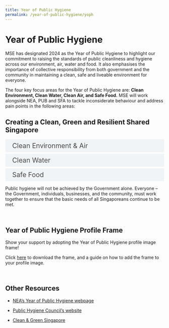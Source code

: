 ```yaml
---
title: Year of Public Hygiene
permalink: /year-of-public-hygiene/yoph
---
```

<style>

input {
	display: none;
}
label {
	display: block;
	padding: 8px 22px;
	margin: 0 0 5px 0;
	cursor: pointor;
	background: #F0F4F6;
	border-radius: 3px;
	color: #484848;
	transition: ease .5s;
	font-size: 1.5em;
}

label:hover {
	background: #4a96b0;
	color: #FFF;
}

.accordion-content {
	/* background: #E2E5F6; */
	padding: 10px 0px 30px 30px;
	/* border: 1px solid #484848; */
	margin: 0 0 1px 0;
	border-radius: 3px;
}

input + label + .accordion-content {
	display: none;
}

input:checked + label + .accordion-content {
	display: none;
}

input:checked + label + .accordion-content {
	display: block;
}

</style>
<!-- End of accordion -->

<h1>Year of Public Hygiene</h1>
<p>MSE has designated 2024 as the Year of Public Hygiene to highlight our commitment to raising the standards of public cleanliness and hygiene across our environment, air, water and food. It also emphasises the importance of collective responsibility from both government and the community in maintaining a clean, safe and liveable environment for everyone.</p>

<p>The four key focus areas for the Year of Public Hygiene are: <b>Clean Environment, Clean Water, Clean Air, and Safe Food.</b> MSE will work alongside NEA, PUB and SFA to tackle inconsiderate behaviour and address pain points in the following areas:</p>

<div class="container">
	
<h2 id="our-main-plans">Creating a Clean, Green and Resilient Shared Singapore</h2>
<div>
	<input type="checkbox" id="title1"  /><label for="title1">Clean Environment & Air</label>
	<div class="accordion-content">
		<p><i>Managing Littering Hotspots</i></p>
    <p>NEA will adopt a more targeted approach with stepped up enforcement, greater use of technology and community involvement to keep our common spaces clean and deter potential litterbugs.</p>
		<p><i>Tackling Unhygienic Public Toilets</i></p>
    <p>A Public Toilets Taskforce will be formed, tapping on the expertise of public sector agencies, town councils, premises managers, academia and trade and industry associations, to address the problem of dirty public toilets holistically.</p>
      <p><i>Enhancing Vector Control</i></p>
      <p>NEA will leverage technology to eliminate potential rat nesting grounds, and expand <i>Project Wolbachia</i> to combat dengue.</p>
      <p><i>Preserving the Quality of Indoor Air</i></p>
      <p>NEA will progressively introduce limits on formaldehyde, starting with interior paint, to safeguard public health.</p>
	</div>
	<input type="checkbox" id="title2"  /><label for="title2">Clean Water</label>
	<div class="accordion-content">
	<p><i>Keeping our waterways clean</i></p>
      <p>Our reservoirs serve as a source of water supply for our nation. Everyone has a role to play to keep our water catchments clean by keeping litter and other pollutants out of the water bodies.</p>
    <p><i>Disposing used water properly</i></p>
      <p>Our used water network is designed to collect and convey used water and not waste, oil and grease. We must ensure proper waste disposal to keep our public and private sewers free-flowing, and minimise chokes that can result in public health issues.</p>
      <p>PUB continues to collaborate with our partners to educate the public and businesses on the importance of keeping our waterways clean and ensuring proper waste disposal. </p>
	</div>
	<input type="checkbox" id="title3"  /><label for="title3">Safe Food</label>
	<div class="accordion-content">
		<<p><i>Leveraging science, data and technology to enhance food safety</i></p>
      <p>SFA adopts a data-driven inspection regime targeted as food establishments with high propensity of food safety lapses to detect non-compliances and food safety lapses early. This will eliminate or minimise the occurrence of foodborne outbreaks and food safety incidents. </p>
	<p><i>Safeguarding food safety through good public hygiene</i></p>
      <p>SFA and NEA continue to work together to ensure propoer refuse management and pest control at food establishments as part of our continued efforts to ensure food safety. Food operators must do their part to upkeep good food preparation practices and ensure their premises are clean and well-maintained.</p>
      <p><i>Ensuring joint responsibility fod food safety</i></p>
      <p>SFA is developing a new Food Safety and Security Bill (FSSB) to enhance our food safety and security regime to better protect the public and facilitate joint responsibility between industry, consumers and the Government.</p>
	</div>
</div>

<p>Public hygiene will not be achieved by the Government alone. Everyone – the Government, individuals,  businesses, and the community, must work together to ensure that the basic needs of all Singaporeans continue to be met.</p>

<br>

<h2>Year of Public Hygiene Profile Frame</h2>
<p>Show your support by adopting the Year of Public Hygiene profile image frame!</p>
<p>Click <a href="/year-of-public-hygiene/YoPH-social-media-frame-template-and-guide.pptx">here</a> to download the frame, and a guide on how to add the frame to your profile image.</p>

<br>

<h2>Other Resources</h2>

-	<a href="http://www.nea.gov.sg/our-services/year-of-public-hygiene">NEA’s Year of Public Hygiene webpage</a>  

-	<a href="http://www.publichygienecouncil.sg/">Public Hygiene Council’s website</a>
                                                                                 
-	<a href="http://www.cgs.gov.sg/">Clean & Green Singapore</a>

